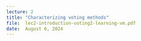 ```yaml
---
lecture: 2
title: "Characterizing voting methods"
file:  lec2-introduction-voting2-learning-vm.pdf
date:  August 6, 2024
---
```


